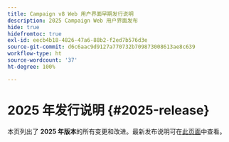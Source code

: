 ```yaml
---
title: Campaign v8 Web 用户界面早期发行说明
description: 2025 Campaign Web 用户界面发布
hide: true
hidefromtoc: true
exl-id: eecb4b18-4826-47a6-88b2-f2ed7b576d3e
source-git-commit: d6c6aac9d9127a770732b709873008613ae8c639
workflow-type: ht
source-wordcount: '37'
ht-degree: 100%

---
```


# 2025 年发行说明 {#2025-release}

本页列出了 **2025 年版本**&#x200B;的所有变更和改进。最新发布说明可在[此页面](release-notes.md)中查看。